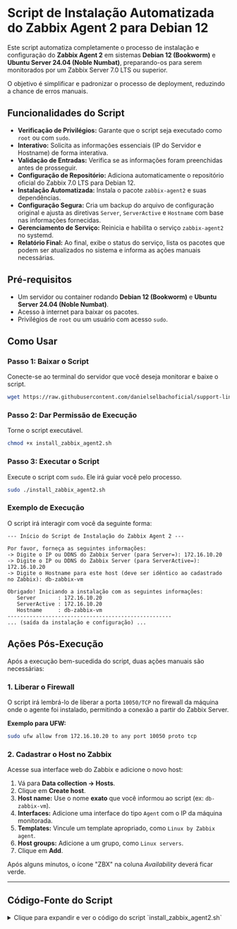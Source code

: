 # Script de Instalação Automatizada do Zabbix Agent 2 para Debian 12

Este script automatiza completamente o processo de instalação e configuração do **Zabbix Agent 2** em sistemas **Debian 12 (Bookworm)** e **Ubuntu Server 24.04 (Noble Numbat)**, preparando-os para serem monitorados por um Zabbix Server 7.0 LTS ou superior.

O objetivo é simplificar e padronizar o processo de deployment, reduzindo a chance de erros manuais.

## Funcionalidades do Script

-   **Verificação de Privilégios:** Garante que o script seja executado como `root` ou com `sudo`.
-   **Interativo:** Solicita as informações essenciais (IP do Servidor e Hostname) de forma interativa.
-   **Validação de Entradas:** Verifica se as informações foram preenchidas antes de prosseguir.
-   **Configuração de Repositório:** Adiciona automaticamente o repositório oficial do Zabbix 7.0 LTS para Debian 12.
-   **Instalação Automatizada:** Instala o pacote `zabbix-agent2` e suas dependências.
-   **Configuração Segura:** Cria um backup do arquivo de configuração original e ajusta as diretivas `Server`, `ServerActive` e `Hostname` com base nas informações fornecidas.
-   **Gerenciamento de Serviço:** Reinicia e habilita o serviço `zabbix-agent2` no systemd.
-   **Relatório Final:** Ao final, exibe o status do serviço, lista os pacotes que podem ser atualizados no sistema e informa as ações manuais necessárias.

## Pré-requisitos

-   Um servidor ou container rodando **Debian 12 (Bookworm)** e **Ubuntu Server 24.04 (Noble Numbat)**.
-   Acesso à internet para baixar os pacotes.
-   Privilégios de `root` ou um usuário com acesso `sudo`.

## Como Usar

### Passo 1: Baixar o Script

Conecte-se ao terminal do servidor que você deseja monitorar e baixe o script.

```bash
wget https://raw.githubusercontent.com/danielselbachoficial/support-linux/main/zabbix-7-lts/install_zabbix_agent2.sh
```

### Passo 2: Dar Permissão de Execução

Torne o script executável.

```bash
chmod +x install_zabbix_agent2.sh
```

### Passo 3: Executar o Script

Execute o script com `sudo`. Ele irá guiar você pelo processo.

```bash
sudo ./install_zabbix_agent2.sh
```

### Exemplo de Execução

O script irá interagir com você da seguinte forma:

```
--- Início do Script de Instalação do Zabbix Agent 2 ---

Por favor, forneça as seguintes informações:
-> Digite o IP ou DDNS do Zabbix Server (para Server=): 172.16.10.20
-> Digite o IP ou DDNS do Zabbix Server (para ServerActive=): 172.16.10.20
-> Digite o Hostname para este host (deve ser idêntico ao cadastrado no Zabbix): db-zabbix-vm

Obrigado! Iniciando a instalação com as seguintes informações:
   Server       : 172.16.10.20
   ServerActive : 172.16.10.20
   Hostname     : db-zabbix-vm
----------------------------------------------------
... (saída da instalação e configuração) ...
```

## Ações Pós-Execução

Após a execução bem-sucedida do script, duas ações manuais são necessárias:

### 1. Liberar o Firewall

O script irá lembrá-lo de liberar a porta `10050/TCP` no firewall da máquina onde o agente foi instalado, permitindo a conexão a partir do Zabbix Server.

**Exemplo para UFW:**
```bash
sudo ufw allow from 172.16.10.20 to any port 10050 proto tcp
```

### 2. Cadastrar o Host no Zabbix

Acesse sua interface web do Zabbix e adicione o novo host:
1.  Vá para **Data collection -> Hosts**.
2.  Clique em **Create host**.
3.  **Host name:** Use o nome **exato** que você informou ao script (ex: `db-zabbix-vm`).
4.  **Interfaces:** Adicione uma interface do tipo `Agent` com o IP da máquina monitorada.
5.  **Templates:** Vincule um template apropriado, como `Linux by Zabbix agent`.
6.  **Host groups:** Adicione a um grupo, como `Linux servers`.
7.  Clique em **Add**.

Após alguns minutos, o ícone "ZBX" na coluna *Availability* deverá ficar verde.

---

## Código-Fonte do Script

<details>
<summary>Clique para expandir e ver o código do script `install_zabbix_agent2.sh`</summary>

```bash
#!/bin/bash

# ====================================================================================
# Script para Instalação e Configuração Automatizada do Zabbix Agent 2
# Versão: 1.0
# Compatibilidade: Debian 12 (Bookworm) e Ubuntu Server 24.04 (Noble Numbat) para Zabbix 7.0 LTS
# ====================================================================================

# Cores para uma saída mais legível
GREEN='\033[0;32m'
YELLOW='\033[1;33m'
RED='\033[0;31m'
NC='\033[0m' # Sem Cor

# --- Verificação de Segurança ---
# Garante que o script está sendo executado como root (ou com sudo)
if [[ $EUID -ne 0 ]]; then
   echo -e "${RED}ERRO: Este script precisa ser executado como root ou com sudo.${NC}" 
   exit 1
fi

echo -e "${GREEN}--- Início do Script de Instalação do Zabbix Agent 2 ---${NC}"

# --- Coleta de Informações do Usuário ---
echo -e "\n${YELLOW}Por favor, forneça as seguintes informações:${NC}"

read -p "-> Digite o IP ou DDNS do Zabbix Server (para Server=): " ZABBIX_SERVER
read -p "-> Digite o IP ou DDNS do Zabbix Server (para ServerActive=): " ZABBIX_SERVER_ACTIVE
read -p "-> Digite o Hostname para este host (deve ser idêntico ao cadastrado no Zabbix): " ZABBIX_HOSTNAME

# Validação simples das entradas
if [ -z "$ZABBIX_SERVER" ] || [ -z "$ZABBIX_SERVER_ACTIVE" ] || [ -z "$ZABBIX_HOSTNAME" ]; then
    echo -e "\n${RED}ERRO: Todas as informações são obrigatórias. Abortando.${NC}"
    exit 1
fi

echo -e "\n${GREEN}Obrigado! Iniciando a instalação com as seguintes informações:${NC}"
echo "   Server       : $ZABBIX_SERVER"
echo "   ServerActive : $ZABBIX_SERVER_ACTIVE"
echo "   Hostname     : $ZABBIX_HOSTNAME"
echo "----------------------------------------------------"

# --- Início da Instalação ---
# O comando 'set -e' garante que o script pare se algum comando falhar
set -e

echo -e "\n${YELLOW}Passo 1: Atualizando a lista de pacotes...${NC}"
apt update

echo -e "\n${YELLOW}Passo 2: Baixando e instalando o repositório do Zabbix 7.0 LTS...${NC}"
wget [https://repo.zabbix.com/zabbix/7.0/debian/pool/main/z/zabbix-release/zabbix-release_7.0-1%2Bdebian12_all.deb](https://repo.zabbix.com/zabbix/7.0/debian/pool/main/z/zabbix-release/zabbix-release_7.0-1%2Bdebian12_all.deb) -O /tmp/zabbix-release.deb
dpkg -i /tmp/zabbix-release.deb
apt update

echo -e "\n${YELLOW}Passo 3: Instalando o Zabbix Agent 2...${NC}"
apt install zabbix-agent2 -y

# --- Início da Configuração ---
echo -e "\n${YELLOW}Passo 4: Configurando o arquivo zabbix_agent2.conf...${NC}"
CONFIG_FILE="/etc/zabbix/zabbix_agent2.conf"

echo "   -> Criando backup do arquivo de configuração original em ${CONFIG_FILE}.bak"
cp $CONFIG_FILE ${CONFIG_FILE}.bak

echo "   -> Alterando 'Server' para: $ZABBIX_SERVER"
sed -i -E "s/^Server=127.0.0.1/Server=${ZABBIX_SERVER}/" $CONFIG_FILE

echo "   -> Alterando 'ServerActive' para: $ZABBIX_SERVER_ACTIVE"
sed -i -E "s/^ServerActive=127.0.0.1/ServerActive=${ZABBIX_SERVER_ACTIVE}/" $CONFIG_FILE

echo "   -> Alterando 'Hostname' para: $ZABBIX_HOSTNAME"
sed -i -E "s/^Hostname=Zabbix server/Hostname=${ZABBIX_HOSTNAME}/" $CONFIG_FILE

echo -e "${GREEN}Configuração aplicada com sucesso!${NC}"

# --- Finalização e Serviços ---
echo -e "\n${YELLOW}Passo 5: Reiniciando e habilitando o serviço do Zabbix Agent 2...${NC}"
systemctl restart zabbix-agent2
systemctl enable zabbix-agent2

echo -e "\n${GREEN}Serviço do Zabbix Agent 2 está ativo e configurado!${NC}"
systemctl status zabbix-agent2 --no-pager

# --- Informações Adicionais ---
echo -e "\n----------------------------------------------------"
echo -e "${YELLOW}Passo 6: Verificando pacotes que podem ser atualizados...${NC}"
apt list --upgradable

echo -e "\n----------------------------------------------------"
echo -e "${GREEN}--- Instalação Concluída! ---${NC}"
echo -e "\n${YELLOW}AÇÕES NECESSÁRIAS:${NC}"
echo -e "1. Lembre-se de cadastrar este host na interface web do Zabbix com o Hostname: ${GREEN}${ZABBIX_HOSTNAME}${NC}"
echo -e "2. Libere a porta ${GREEN}10050/TCP${NC} no firewall desta máquina, permitindo a entrada a partir do IP do Zabbix Server (${GREEN}${ZABBIX_SERVER}${NC})."
echo -e "   Comando de exemplo para UFW: ${GREEN}sudo ufw allow from ${ZABBIX_SERVER} to any port 10050 proto tcp${NC}"
echo "----------------------------------------------------"

exit 0
```

</details>
